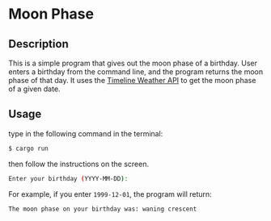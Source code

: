 # Moon Phase

## Description

This is a simple program that gives out the moon phase of a birthday. User enters a birthday from the command line, and the program returns the moon phase of that day. It uses the [Timeline Weather API](https://www.visualcrossing.com/resources/documentation/weather-api/timeline-weather-api/) to get the moon phase of a given date.

## Usage

type in the following command in the terminal:

```bash
$ cargo run
```

then follow the instructions on the screen.

```bash
Enter your birthday (YYYY-MM-DD):
```

For example, if you enter `1999-12-01`, the program will return:

```bash
The moon phase on your birthday was: waning crescent
```
